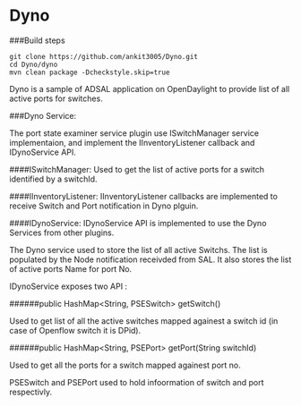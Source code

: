 Dyno
=================

###Build steps
```
git clone https://github.com/ankit3005/Dyno.git
cd Dyno/dyno
mvn clean package -Dcheckstyle.skip=true
```

Dyno is a sample of ADSAL application on OpenDaylight to provide list of all active ports for switches. 

###Dyno Service:

The port state examiner service plugin use ISwitchManager service implementaion, and implement the IInventoryListener callback and IDynoService API.

####ISwitchManager: 
Used to get the list of active ports for a switch identified by a switchId.

####IInventoryListener: 
IInventoryListener callbacks are implemented to receive Switch and Port notification in Dyno plguin.

####IDynoService: 
IDynoService API is implemented to use the Dyno Services from other plugins.


The Dyno service used to store the list of all active Switchs. The list is populated by the Node notification receivded from SAL.
It also stores the list of active ports Name for port No.

IDynoService exposes two API : 

######public HashMap<String, PSESwitch> getSwitch()

Used to get list of all the active switches mapped againest a switch id (in case of Openflow switch it is DPid).

######public HashMap<String, PSEPort> getPort(String switchId)

Used to get all the ports for a switch mapped againest port no. 

PSESwitch and PSEPort used to hold infoormation of switch and port respectivly. 


